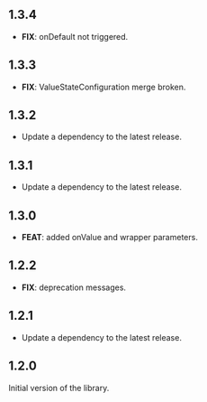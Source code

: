 ## 1.3.4

 - **FIX**: onDefault not triggered.

## 1.3.3

 - **FIX**: ValueStateConfiguration merge broken.

## 1.3.2

 - Update a dependency to the latest release.

## 1.3.1

 - Update a dependency to the latest release.

## 1.3.0

 - **FEAT**: added onValue and wrapper parameters.

## 1.2.2

 - **FIX**: deprecation messages.

## 1.2.1

 - Update a dependency to the latest release.

## 1.2.0

Initial version of the library.
